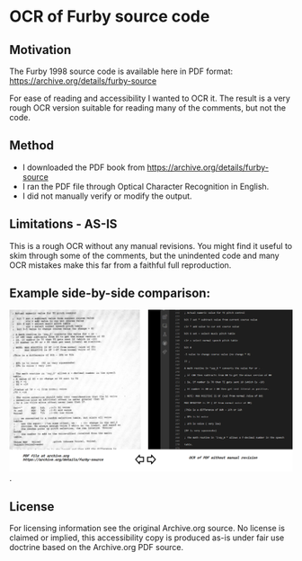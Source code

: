 # OCR of Furby source code

## Motivation
The Furby 1998 source code is available here in PDF format:
https://archive.org/details/furby-source

For ease of reading and accessibility I wanted to OCR it.  The result is a very rough OCR version suitable for reading many of the comments, but not the code.

## Method

* I downloaded the PDF book from https://archive.org/details/furby-source
* I ran the PDF file through Optical Character Recognition in English.
* I did not manually verify or modify the output.

## Limitations - AS-IS

This is a rough OCR without any manual revisions. You might find it useful to skim through some of the comments, but
the unindented code and many OCR mistakes make this far from a faithful full reproduction.


## Example side-by-side comparison:

![ Side by side comparison of PDF and OCR output.](https://github.com/robss2020/OCR-furby-source-code/blob/main/comparison.PNG "Far from perfect") .

## License
For licensing information see the original Archive.org source. No license is claimed or implied, this accessibility copy is produced as-is under fair use doctrine based on the Archive.org PDF source.